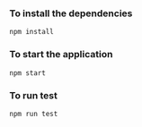 ### To install the dependencies
```
npm install
```
### To start the application
```
npm start
```
### To run test
```
npm run test
```